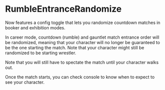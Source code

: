 # RumbleEntranceRandomize
Now features a config toggle that lets you randomize countdown matches in booker and exhibition modes.

In career mode, countdown (rumble) and gauntlet match entrance order will be randomized, meaning that your character will no longer be guaranteed to be the one starting the match. Note that your character might still be randomized to be starting wrestler. 

Note that you will still have to spectate the match until your character walks out.

Once the match starts, you can check console to know when to expect to see your character.